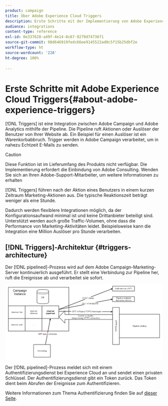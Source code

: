 ```yaml
---
product: campaign
title: Über Adobe Experience Cloud Triggers
description: Erste Schritte mit der Implementierung von Adobe Experience Cloud Triggers.
audience: integrations
content-type: reference
exl-id: 0e337620-a49f-4e14-8c67-9279d74736f1
source-git-commit: 98d646919fedc66ee9145522ad0c5f15b25dbf2e
workflow-type: ht
source-wordcount: '228'
ht-degree: 100%

---
```


# Erste Schritte mit Adobe Experience Cloud Triggers{#about-adobe-experience-triggers}

[!DNL Triggers] ist eine Integration zwischen Adobe Campaign und Adobe Analytics mithilfe der Pipeline. Die Pipeline ruft Aktionen oder Auslöser der Benutzer von Ihrer Website ab. Ein Beispiel für einen Auslöser ist ein Warenkorbabbruch. Trigger werden in Adobe Campaign verarbeitet, um in nahezu Echtzeit E-Mails zu senden.

>[!CAUTION]
>
>Diese Funktion ist im Lieferumfang des Produkts nicht verfügbar. Die Implementierung erfordert die Einbindung von Adobe Consulting. Wenden Sie sich an Ihren Adobe-Support-Mitarbeiter, um weitere Informationen zu erhalten

[!DNL Triggers] führen nach der Aktion eines Benutzers in einem kurzen Zeitraum Marketing-Aktionen aus. Die typische Reaktionszeit beträgt weniger als eine Stunde.

Dadurch werden flexiblere Integrationen möglich, da der Konfigurationsaufwand minimal ist und keine Drittanbieter beteiligt sind.
Unterstützt werden auch große Traffic-Volumen, ohne dass die Performance von Marketing-Aktivitäten leidet. Beispielsweise kann die Integration eine Million Auslöser pro Stunde verarbeiten.

## [!DNL Triggers]-Architektur {#triggers-architecture}

Der [!DNL pipelined]-Prozess wird auf dem Adobe Campaign-Marketing-Server kontinuierlich ausgeführt. Er stellt eine Verbindung zur Pipeline her, ruft die Ereignisse ab und verarbeitet sie sofort.

![](assets/triggers_2.png)

Der [!DNL pipelined]-Prozess meldet sich mit einem Authentifizierungsdienst bei Experience Cloud an und sendet einen privaten Schlüssel. Der Authentifizierungsdienst gibt ein Token zurück. Das Token dient beim Abrufen der Ereignisse zum Authentifizieren.

Weitere Informationen zum Thema Authentifizierung finden Sie auf [dieser Seite](../../integrations/using/configuring-adobe-io.md).
